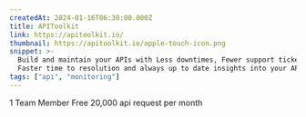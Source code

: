 ```yaml
---
createdAt: 2024-01-16T06:30:00.000Z
title: APIToolkit
link: https://apitoolkit.io/
thumbnail: https://apitoolkit.io/apple-touch-icon.png
snippet: >-
  Build and maintain your APIs with Less downtimes, Fewer support tickets,
  Faster time to resolution and always up to date insights into your APIs
tags: ["api", "monitoring"]
---
```

1 Team Member
Free 20,000 api request per month
